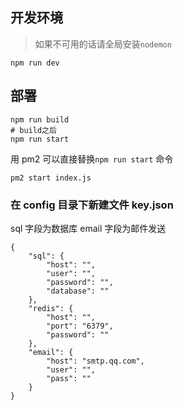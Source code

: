 ## 开发环境

> 如果不可用的话请全局安装`nodemon`

```
npm run dev
```

## 部署

```
npm run build
# build之后
npm run start
```

用 pm2 可以直接替换`npm run start` 命令

```
pm2 start index.js
```

### 在 config 目录下新建文件 key.json

sql 字段为数据库
email 字段为邮件发送

```
{
    "sql": {
        "host": "",
        "user": "",
        "password": "",
        "database": ""
    },
    "redis": {
        "host": "",
        "port": "6379",
        "password": ""
    },
    "email": {
        "host": "smtp.qq.com",
        "user": "",
        "pass": ""
    }
}
```
